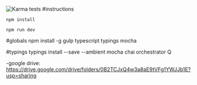 ![Karma tests](https://travis-ci.org/renaissanceorg/renaissance_front_end.svg?branch=master)
#instructions

`npm install`

`npm run dev`

#globals
npm install -g gulp typescript typings mocha

#typings
typings install --save --ambient mocha chai orchestrator Q

-google drive: https://drive.google.com/drive/folders/0B2TCJxQ4w3a8aE9tVFg1YWJJb1E?usp=sharing